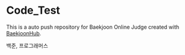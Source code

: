 # Code_Test
This is a auto push repository for Baekjoon Online Judge created with [BaekjoonHub](https://github.com/BaekjoonHub/BaekjoonHub).

백준, 프로그래머스
